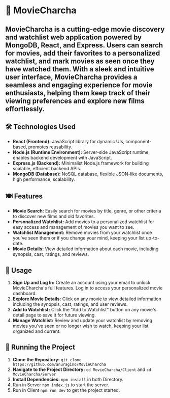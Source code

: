 # 🍿 MovieCharcha

MovieCharcha is a cutting-edge movie discovery and watchlist web application powered by MongoDB, React, and Express. Users can search for movies, add their favorites to a personalized watchlist, and mark movies as seen once they have watched them. With a sleek and intuitive user interface, MovieCharcha provides a seamless and engaging experience for movie enthusiasts, helping them keep track of their viewing preferences and explore new films effortlessly.
---
## 🛠️ Technologies Used

- **React (Frontend):** JavaScript library for dynamic UIs, component-based, promotes reusability.
- **Node.js (Runtime Environment):** Server-side JavaScript runtime, enables backend development with JavaScript.
- **Express.js (Backend):** Minimalist Node.js framework for building scalable, efficient backend APIs.
- **MongoDB (Database):** NoSQL database, flexible JSON-like documents, high performance, scalability.

## 🍽️ Features

- **Movie Search:**  Easily search for movies by title, genre, or other criteria to discover new films and old favorites.
- **Personalized Watchlist:**  Add movies to a personalized watchlist for easy access and management of movies you want to see.
- **Watchlist Management:** Remove movies from your watchlist once you've seen them or if you change your mind, keeping your list up-to-date.
- **Movie Details:** View detailed information about each movie, including synopsis, cast, ratings, and reviews.

## 🌟 Usage

1. **Sign Up and Log In:** Create an account using your email to unlock MovieCharcha's full features. Log in to access your personalized movie dashboard.
2. **Explore Movie Details:** Click on any movie to view detailed information including the synopsis, cast, ratings, and user reviews.
3. **Add to Watchlist:** Click the "Add to Watchlist" button on any movie's detail page to save it for future viewing.
4.  **Manage Watchlist:** Review and update your watchlist by removing movies you've seen or no longer wish to watch, keeping your list organized and current.

## 🚦 Running the Project

1. **Clone the Repository:** `git clone https://github.com/anuragino/MovieCharcha`
2. **Navigate to the Project Directory:** `cd MovieCharcha/Client` and `cd MovieCharcha/Server`
3. **Install Dependencies:** `npm install` in both Directory.
4. Run in Server `npm index.js` to start the server.
5. Run in Client `npm run dev` to get the project started.

